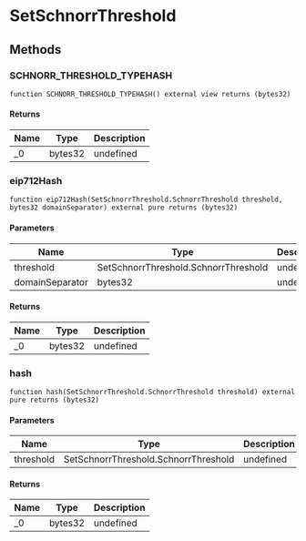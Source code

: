 # SetSchnorrThreshold









## Methods

### SCHNORR_THRESHOLD_TYPEHASH

```solidity
function SCHNORR_THRESHOLD_TYPEHASH() external view returns (bytes32)
```






#### Returns

| Name | Type | Description |
|---|---|---|
| _0 | bytes32 | undefined |

### eip712Hash

```solidity
function eip712Hash(SetSchnorrThreshold.SchnorrThreshold threshold, bytes32 domainSeparator) external pure returns (bytes32)
```





#### Parameters

| Name | Type | Description |
|---|---|---|
| threshold | SetSchnorrThreshold.SchnorrThreshold | undefined |
| domainSeparator | bytes32 | undefined |

#### Returns

| Name | Type | Description |
|---|---|---|
| _0 | bytes32 | undefined |

### hash

```solidity
function hash(SetSchnorrThreshold.SchnorrThreshold threshold) external pure returns (bytes32)
```





#### Parameters

| Name | Type | Description |
|---|---|---|
| threshold | SetSchnorrThreshold.SchnorrThreshold | undefined |

#### Returns

| Name | Type | Description |
|---|---|---|
| _0 | bytes32 | undefined |




